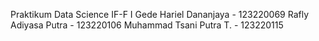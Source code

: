Praktikum Data Science IF-F
I Gede Hariel Dananjaya - 123220069
Rafly Adiyasa Putra - 123220106
Muhammad Tsani Putra T. - 123220115
